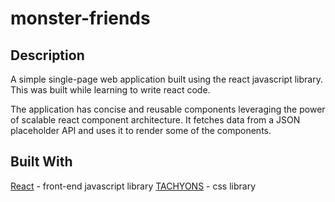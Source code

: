 # monster-friends

## Description

A simple single-page web application built using the react javascript library.
This was built while learning to write react code.

The application has concise and reusable components leveraging the power of scalable react component architecture.
It fetches data from a JSON placeholder API and uses it to render some of the components.

## Built With

[React](https://github.com/facebook/react) - front-end javascript library
[TACHYONS](https://github.com/tachyons-css/tachyons) - css library
